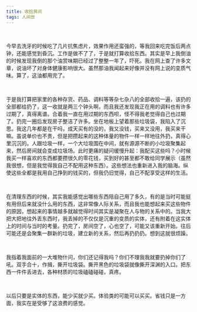 ```yaml
---
title: 收拾房间
tags: 人间世
---
```


<br/>

今早去洗牙的时候吃了几片抗焦虑片，效果作用还蛮强的，等我回来吃完饭后两点钟，还能感觉到昏沉。工作是做不了了，于是就打算收拾东西。其实是早上我倒油的时候发现我倒的那个油赏味期已经过了整整一年了，吓死。我在网上查了许多文章，说油坏了对身体健康影响很大。虽然那油我闻起来好像并没有网上说的变质气味。算了，这油都用完了。

<br/>

于是我打算把家里的各种存货、药品、调料等等杂七杂八的全部收拾一遍，该扔的全部都给扔了，这一收就是两三个钟头啊，而且我还发现我正在用的调料也有许多过期了，真得离谱。合着我一直在用过期的东西呗，怪不得我老觉得自己也过期了。扔完一圈后发现房子整洁了许多。坐在地板上望着那些垃圾袋，我陷入了沉思。我这几年都是在干吗，成天买有的没的，我又没钱，买来又没用，我买来干嘛。虽说单价也不贵，但是把攒起来的这种体量的物件一样一样地往外扔，真得心里沉沉的。人跟垃圾一样，一个大垃圾围在中间，就有源源不断的小垃圾聚集起来，然后房间就会变成垃圾场。此时更痛的疑问缓慢升起：我配买这些吗？小时候我买一样喜欢的东西都要攒很久的零花钱，买到好的甚至都不敢给同学展示（虽然我很想，但是我觉得我自己不配用这种东西）。这些想法也重新进入我的脑海。纵使这些全都是我用自己挣到的钱买的，但我仍旧觉得，自己不配享受这样的生活。

<br/>

在清理东西的时候，其实我能感觉出哪些东西陪自己用了多久，有的是当时可能挺有用但后来就没什么用的东西，这非常像人际关系，而且我也能想起来买这些物件的原因，想起来的事情越多就越觉得时间其实是凝聚在人与物的关系中的。当我大把大把地往外丢东西时，我丢掉的不仅仅是沉重的变质的实体，还有附着在这实体上的时间与当时的考量。扔完了，房间空了，心也空了，可能又该重新开始。往后可能还是会聚集一群新的垃圾，建立新的关系，然后再扔扔扔。想到这就很烦躁。

<br/>

我指着我面前的一大堆物什问，你们还记得我吗？你们不理我我就要扔掉你们了吼。双手合十，作揖，撕开垃圾袋。撕开黑色的垃圾袋就像撕开深渊的入口。把东西一件件丢进去，各种材质的垃圾磕磕碰碰，真疼。

<br/>

以后只要是实体的东西，能少买就少买。体验类的可能可以买买。省钱只是一方面，我实在是受够了这浪费的感觉。